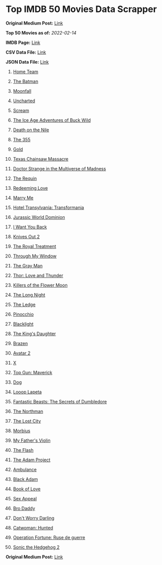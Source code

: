 # Top IMDB 50 Movies Data Scrapper

**Original Medium Post:** [Link](https://medium.com/@nishantsahoo/which-movie-should-i-watch-5c83a3c0f5b1) 

**Top 50 Movies as of:** _2022-02-14_

**IMDB Page:** [Link](http://www.imdb.com/search/title?release_date=2022,2022&title_type=feature)

**CSV Data File:** [Link](/Data/data.csv)

**JSON Data File:** [Link](/Data/data.json)

1. [Home Team](https://www.imdb.com/title/tt14592064/?ref_=adv_li_tt)

2. [The Batman](https://www.imdb.com/title/tt1877830/?ref_=adv_li_tt)

3. [Moonfall](https://www.imdb.com/title/tt5834426/?ref_=adv_li_tt)

4. [Uncharted](https://www.imdb.com/title/tt1464335/?ref_=adv_li_tt)

5. [Scream](https://www.imdb.com/title/tt11245972/?ref_=adv_li_tt)

6. [The Ice Age Adventures of Buck Wild](https://www.imdb.com/title/tt13634480/?ref_=adv_li_tt)

7. [Death on the Nile](https://www.imdb.com/title/tt7657566/?ref_=adv_li_tt)

8. [The 355](https://www.imdb.com/title/tt8356942/?ref_=adv_li_tt)

9. [Gold](https://www.imdb.com/title/tt6020800/?ref_=adv_li_tt)

10. [Texas Chainsaw Massacre](https://www.imdb.com/title/tt11755740/?ref_=adv_li_tt)

11. [Doctor Strange in the Multiverse of Madness](https://www.imdb.com/title/tt9419884/?ref_=adv_li_tt)

12. [The Requin](https://www.imdb.com/title/tt11348232/?ref_=adv_li_tt)

13. [Redeeming Love](https://www.imdb.com/title/tt11365186/?ref_=adv_li_tt)

14. [Marry Me](https://www.imdb.com/title/tt10223460/?ref_=adv_li_tt)

15. [Hotel Transylvania: Transformania](https://www.imdb.com/title/tt9848626/?ref_=adv_li_tt)

16. [Jurassic World Dominion](https://www.imdb.com/title/tt8041270/?ref_=adv_li_tt)

17. [I Want You Back](https://www.imdb.com/title/tt6462958/?ref_=adv_li_tt)

18. [Knives Out 2](https://www.imdb.com/title/tt11564570/?ref_=adv_li_tt)

19. [The Royal Treatment](https://www.imdb.com/title/tt13989030/?ref_=adv_li_tt)

20. [Through My Window](https://www.imdb.com/title/tt14463484/?ref_=adv_li_tt)

21. [The Gray Man](https://www.imdb.com/title/tt1649418/?ref_=adv_li_tt)

22. [Thor: Love and Thunder](https://www.imdb.com/title/tt10648342/?ref_=adv_li_tt)

23. [Killers of the Flower Moon](https://www.imdb.com/title/tt5537002/?ref_=adv_li_tt)

24. [The Long Night](https://www.imdb.com/title/tt10509906/?ref_=adv_li_tt)

25. [The Ledge](https://www.imdb.com/title/tt6805938/?ref_=adv_li_tt)

26. [Pinocchio](https://www.imdb.com/title/tt1488589/?ref_=adv_li_tt)

27. [Blacklight](https://www.imdb.com/title/tt14060094/?ref_=adv_li_tt)

28. [The King's Daughter](https://www.imdb.com/title/tt2328678/?ref_=adv_li_tt)

29. [Brazen](https://www.imdb.com/title/tt13978306/?ref_=adv_li_tt)

30. [Avatar 2](https://www.imdb.com/title/tt1630029/?ref_=adv_li_tt)

31. [X](https://www.imdb.com/title/tt13560574/?ref_=adv_li_tt)

32. [Top Gun: Maverick](https://www.imdb.com/title/tt1745960/?ref_=adv_li_tt)

33. [Dog](https://www.imdb.com/title/tt11252248/?ref_=adv_li_tt)

34. [Looop Lapeta](https://www.imdb.com/title/tt8907974/?ref_=adv_li_tt)

35. [Fantastic Beasts: The Secrets of Dumbledore](https://www.imdb.com/title/tt4123432/?ref_=adv_li_tt)

36. [The Northman](https://www.imdb.com/title/tt11138512/?ref_=adv_li_tt)

37. [The Lost City](https://www.imdb.com/title/tt13320622/?ref_=adv_li_tt)

38. [Morbius](https://www.imdb.com/title/tt5108870/?ref_=adv_li_tt)

39. [My Father's Violin](https://www.imdb.com/title/tt14369276/?ref_=adv_li_tt)

40. [The Flash](https://www.imdb.com/title/tt0439572/?ref_=adv_li_tt)

41. [The Adam Project](https://www.imdb.com/title/tt2463208/?ref_=adv_li_tt)

42. [Ambulance](https://www.imdb.com/title/tt4998632/?ref_=adv_li_tt)

43. [Black Adam](https://www.imdb.com/title/tt6443346/?ref_=adv_li_tt)

44. [Book of Love](https://www.imdb.com/title/tt14014068/?ref_=adv_li_tt)

45. [Sex Appeal](https://www.imdb.com/title/tt11203022/?ref_=adv_li_tt)

46. [Bro Daddy](https://www.imdb.com/title/tt14875116/?ref_=adv_li_tt)

47. [Don't Worry Darling](https://www.imdb.com/title/tt10731256/?ref_=adv_li_tt)

48. [Catwoman: Hunted](https://www.imdb.com/title/tt15248702/?ref_=adv_li_tt)

49. [Operation Fortune: Ruse de guerre](https://www.imdb.com/title/tt7985704/?ref_=adv_li_tt)

50. [Sonic the Hedgehog 2](https://www.imdb.com/title/tt12412888/?ref_=adv_li_tt)

**Original Medium Post:** [Link](https://medium.com/@nishantsahoo/which-movie-should-i-watch-5c83a3c0f5b1) 
